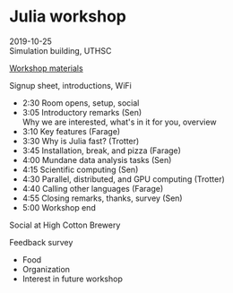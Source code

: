 # Julia workshop

2019-10-25  
Simulation building, UTHSC

[Workshop materials](bitbucket.org/blah)

Signup sheet, introductions, WiFi

- 2:30 Room opens, setup, social
- 3:05 Introductory remarks (Sen)  
  Why we are interested, what's in it for you, overview
- 3:10 Key features (Farage)
- 3:30 Why is Julia fast? (Trotter)
- 3:45 Installation, break, and pizza (Farage)
- 4:00 Mundane data analysis tasks (Sen)
- 4:15 Scientific computing (Sen)
- 4:30 Parallel, distributed, and GPU computing (Trotter)
- 4:40 Calling other languages (Farage)
- 4:55 Closing remarks, thanks, survey (Sen)
- 5:00 Workshop end

Social at High Cotton Brewery

Feedback survey
- Food
- Organization
- Interest in future workshop